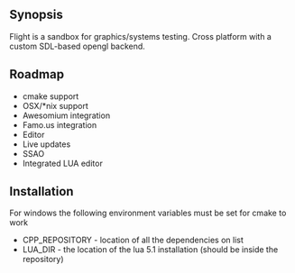 ## Synopsis

Flight is a sandbox for graphics/systems testing. Cross platform with a custom SDL-based opengl backend. 

## Roadmap

- cmake support
- OSX/*nix support
- Awesomium integration
- Famo.us integration
- Editor
- Live updates
- SSAO 
- Integrated LUA editor


## Installation

For windows the following environment variables must be set for cmake to work
- CPP_REPOSITORY - location of all the dependencies on list
- LUA_DIR - the location of the lua 5.1 installation (should be inside the repository)

